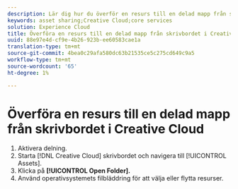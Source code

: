 ```yaml
---
description: Lär dig hur du överför en resurs till en delad mapp från skrivbordet Creative Cloud till Experience Cloud.
keywords: asset sharing;Creative Cloud;core services
solution: Experience Cloud
title: Överföra en resurs till en delad mapp från skrivbordet i Creative Cloud | Adobe Experience Cloud
uuid: 88e97e4d-cf9e-4b26-923b-ee60583cae1a
translation-type: tm+mt
source-git-commit: 4bea0c29afa580dc63b21535ce5c275cd649c9a5
workflow-type: tm+mt
source-wordcount: '65'
ht-degree: 1%

---
```



# Överföra en resurs till en delad mapp från skrivbordet i Creative Cloud

1. Aktivera delning.
1. Starta [!DNL Creative Cloud] skrivbordet och navigera till [!UICONTROL Assets].
1. Klicka på **[!UICONTROL Open Folder].**
1. Använd operativsystemets filbläddring för att välja eller flytta resurser.
